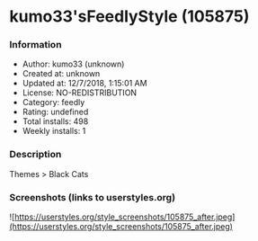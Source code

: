 # kumo33'sFeedlyStyle (105875)

### Information
- Author: kumo33 (unknown)
- Created at: unknown
- Updated at: 12/7/2018, 1:15:01 AM
- License: NO-REDISTRIBUTION
- Category: feedly
- Rating: undefined
- Total installs: 498
- Weekly installs: 1


### Description
Themes > Black Cats


### Screenshots (links to userstyles.org)
![https://userstyles.org/style_screenshots/105875_after.jpeg](https://userstyles.org/style_screenshots/105875_after.jpeg)


